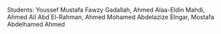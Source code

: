 Students:
  Youssef Mustafa Fawzy Gadallah, 
  Ahmed Alaa-Eldin Mahdi, 
  Ahmed Ali Abd El-Rahman, 
  Ahmed Mohamed Abdelazize Elngar, 
  Mostafa Abdelhamed Ahmed
